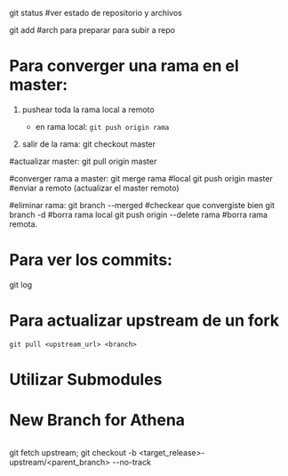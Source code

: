 git status  #ver estado de repositorio y archivos

git add <name file> #arch para preparar para subir a repo

# Para converger una rama en el master:

1.  pushear toda la rama local a remoto
    - en rama local:
    `git push origin rama`

2.  salir de la rama:
git checkout master

#actualizar master:
git pull origin master

#converger rama a master:
git merge rama #local
git push origin master #enviar a remoto (actualizar el master remoto)

#eliminar rama:
git branch --merged #checkear que convergiste bien
git branch -d #borra rama local
git push origin --delete rama #borra rama remota.

# Para ver los commits:
git log

# Para actualizar upstream de un fork
`git pull <upstream_url> <branch>`

# Utilizar Submodules

# New Branch for Athena

> ```shell
git fetch upstream;
git checkout -b <target_release>-<topic> upstream/<parent_branch> --no-track
```
